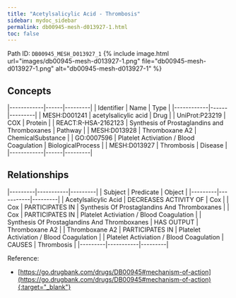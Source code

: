 ```yaml
---
title: "Acetylsalicylic Acid - Thrombosis"
sidebar: mydoc_sidebar
permalink: db00945-mesh-d013927-1.html
toc: false 
---
```



Path ID: `DB00945_MESH_D013927_1`
{% include image.html url="images/db00945-mesh-d013927-1.png" file="db00945-mesh-d013927-1.png" alt="db00945-mesh-d013927-1" %}

## Concepts

|------------|------|---------|
| Identifier | Name | Type    |
|------------|------|---------|
| MESH:D001241 | acetylsalicylic acid | Drug |
| UniProt:P23219 | COX | Protein |
| REACT:R-HSA-2162123 | Synthesis of Prostaglandins and Thromboxanes | Pathway |
| MESH:D013928 | Thromboxane A2 | ChemicalSubstance |
| GO:0007596 | Platelet Activiation / Blood Coagulation | BiologicalProcess |
| MESH:D013927 | Thrombosis | Disease |
|------------|------|---------|

## Relationships

|---------|-----------|---------|
| Subject | Predicate | Object  |
|---------|-----------|---------|
| Acetylsalicylic Acid | DECREASES ACTIVITY OF | Cox |
| Cox | PARTICIPATES IN | Synthesis Of Prostaglandins And Thromboxanes |
| Cox | PARTICIPATES IN | Platelet Activiation / Blood Coagulation |
| Synthesis Of Prostaglandins And Thromboxanes | HAS OUTPUT | Thromboxane A2 |
| Thromboxane A2 | PARTICIPATES IN | Platelet Activiation / Blood Coagulation |
| Platelet Activiation / Blood Coagulation | CAUSES | Thrombosis |
|---------|-----------|---------|

Reference:
  - [https://go.drugbank.com/drugs/DB00945#mechanism-of-action](https://go.drugbank.com/drugs/DB00945#mechanism-of-action){:target="_blank"}